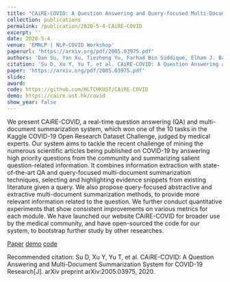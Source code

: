 ```yaml
---
title: "CAiRE-COVID: A Question Answering and Query-focused Multi-Document Summarization System for COVID-19 Scholarly Information Management"
collection: publications
permalink: /publication/2020-5-4-CAiRE-COVID
excerpt: ''
date: 2020-5-4
venue: 'EMNLP | NLP-COVID Workshop'
paperurl: 'https://arxiv.org/pdf/2005.03975.pdf'
authors: 'Dan Su, Yan Xu, Tiezheng Yu, Farhad Bin Siddique, Elham J. Barezi, Pascale Fung'
citation: 'Su D, Xu Y, Yu T, et al. CAiRE-COVID: A Question Answering and Multi-Document Summarization System for COVID-19 Research[J]. arXiv preprint arXiv:2005.03975, 2020.'
paper: 'https://arxiv.org/pdf/2005.03975.pdf'
slide:
award:
code: https://github.com/HLTCHKUST/CAiRE-COVID
demo: https://caire.ust.hk/covid
show_year: false
---
```

We present CAiRE-COVID, a real-time question answering (QA) and multi-document summarization system, which won one of the 10 tasks in the Kaggle COVID-19 Open Research Dataset Challenge, judged by medical experts. Our system aims to tackle the recent challenge of mining the numerous scientific articles being published on COVID-19 by answering high priority questions from the community and summarizing salient question-related information. It combines information extraction with state-of-the-art QA and query-focused multi-document summarization techniques, selecting and highlighting evidence snippets from existing literature given a query. We also propose query-focused abstractive and extractive multi-document summarization methods, to provide more relevant information related to the question. We further conduct quantitative experiments that show consistent improvements on various metrics for each module. We have launched our website CAiRE-COVID for broader use by the medical community, and have open-sourced the code for our system, to bootstrap further study by other researches.

[Paper](https://arxiv.org/pdf/2005.03975.pdf)
[demo](https://caire.ust.hk/covid)
[code](https://github.com/HLTCHKUST/CAiRE-COVID)

Recommended citation: Su D, Xu Y, Yu T, et al. CAiRE-COVID: A Question Answering and Multi-Document Summarization System for COVID-19 Research[J]. arXiv preprint arXiv:2005.03975, 2020.